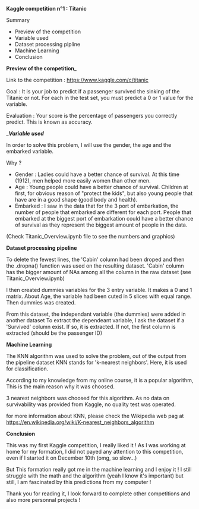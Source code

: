 __________Kaggle competition n°1 : Titanic__________

Summary
- Preview of the competition
- Variable used
- Dataset processing pipline
- Machine Learning
- Conclusion



__________Preview of the competition___________

Link to the competition : https://www.kaggle.com/c/titanic

Goal : It is your job to predict if a passenger survived the sinking of the Titanic or not. For each in the test set, you must predict a 0 or 1 value for the variable.

Evaluation : Your score is the percentage of passengers you correctly predict. This is known as accuracy.



__________Variable used_________

In order to solve this problem, I will use the gender, the age and the embarked variable.

Why ?
 - Gender : Ladies could have a better chance of survival. At this time (1912), men helped more easily women than other men.
 - Age : Young people could have a better chance of survival. Children at first, for obvious reason of "protect the kids", but also young people that have are in a good shape (good body and health).
 - Embarked : I saw in the data that for the 3 port of embarkation, the number of people that embarked are different for each port. People that embarked at the biggest port of embarkation could have a better chance of survival as they represent the biggest amount of people in the data.

(Check Titanic_Overview.ipynb file to see the numbers and graphics)



__________Dataset processing pipeline__________

To delete the fewest lines, the 'Cabin' column had been droped and then the .dropna() function was used on the resulting dataset.
'Cabin' column has the bigger amount of NAs among all the column in the raw dataset (see Titanic_Overview.ipynb)

I then created dummies variables for the 3 entry variable. It makes a 0 and 1 matrix.
About Age, the variable had been cuted in 5 slices with equal range. Then dummies was created.

From this dataset, the independant variable (the dummies) were added in another dataset
To extract the dependeant variable, I ask the dataset if a 'Survived' column exist. If so, it is extracted.
If not, the first column is extracted (should be the passenger ID)



__________Machine Learning__________

The KNN algorithm was used to solve the problem, out of the output from the pipeline dataset
KNN stands for 'k-nearest neighbors'. Here, it is used for classification.

According to my knowledge from my online course, it is a popular algorithm, This is the main reason why it was choosed.

3 nearest neighbors was choosed for this algorithm. As no data on survivability was provided from Kaggle, no quality test was operated.

for more information about KNN, please check the Wikipedia web pag at https://en.wikipedia.org/wiki/K-nearest_neighbors_algorithm



__________Conclusion__________

This was my first Kaggle competition, I really liked it !
As I was working at home for my formation, I did not payed any attention to this competition, even if I started it on December 10th (omg, so slow...)

But This formation really got me in the machine learning and I enjoy it ! I still struggle with the math and the algorithm (yeah I know it's important) but still, I am fascinated by this predictions from my computer !

Thank you for reading it, I look forward to complete other competitions and also more personnal projects !
